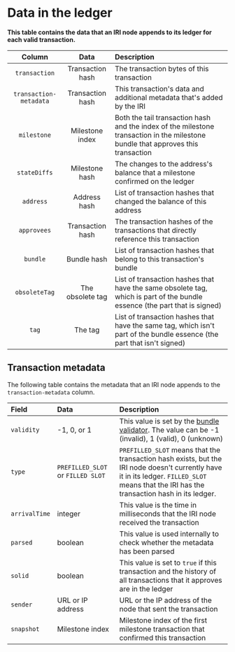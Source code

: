 # Data in the ledger

**This table contains the data that an IRI node appends to its ledger for each valid transaction.**

| **Column**|    **Data**                                            | **Description**           
| :-------------------: |  :---------------------------------------: | :----------------------------------------
| `transaction`     |Transaction hash     | The transaction bytes of this transaction|
| `transaction-metadata` | Transaction hash|This transaction's data and additional metadata that's added by the IRI|
|`milestone`      |Milestone index      | Both the tail transaction hash and the index of the milestone transaction in the milestone bundle that approves this transaction                |
| `stateDiffs`        |Milestone hash          |  The changes to the address's balance that a milestone confirmed on the ledger   |
| `address`          | Address hash         | List of transaction hashes that changed the balance of this address|
|`approvees`       |Transaction hash | The transaction hashes of the transactions that directly reference this transaction|
|`bundle`       |  Bundle hash| List of transaction hashes that belong to this transaction's bundle |
|`obsoleteTag`       | The obsolete tag |List of transaction hashes that have the same obsolete tag, which is part of the bundle essence (the part that is signed)|
|`tag`       | The tag |List of transaction hashes that have the same tag, which isn't part of the bundle essence (the part that isn't signed)|

## Transaction metadata

The following table contains the metadata that an IRI node appends to the `transaction-metadata` column.

|**Field**|**Data** |**Description**|
|:--------|:---------------|:-------|
|`validity`|-1, 0, or 1|This value is set by the [bundle validator](../concepts/transaction-validation.md#bundle-validator). The value can be -1 (invalid), 1 (valid), 0 (unknown)|
|`type`|`PREFILLED_SLOT` or `FILLED SLOT` |`PREFILLED_SLOT` means that the transaction hash exists, but the IRI node doesn't currently have it in its ledger. `FILLED_SLOT` means that the IRI has the transaction hash in its ledger.|
|`arrivalTime`|integer |This value is the time in milliseconds that the IRI node received the transaction|
|`parsed`|boolean |This value is used internally to check whether the metadata has been parsed|
|`solid`|boolean|This value is set to `true` if this transaction and the history of all transactions that it approves are in the ledger|
|`sender`|URL or IP address|URL or the IP address of the node that sent the transaction|
|`snapshot`|Milestone index|Milestone index of the first milestone transaction that confirmed this transaction|
